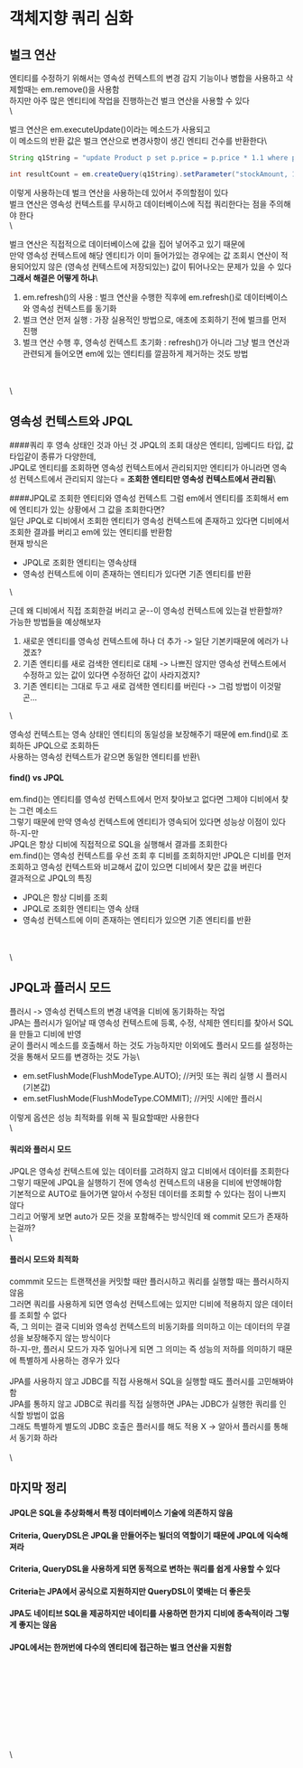 # 객체지향 쿼리 심화

## 벌크 연산

엔티티를 수정하기 위해서는 영속성 컨텍스트의 변경 감지 기능이나 병합을 사용하고 삭제할때는 em.remove()을 사용함\
하지만 아주 많은 엔티티에 작업을 진행하는건 벌크 연산을 사용할 수 있다\
\


벌크 연산은 em.executeUpdate()이라는 메소드가 사용되고\
이 메소드의 반환 값은 벌크 연산으로 변경사항이 생긴 엔티티 건수를 반환한다\


```java
String q1String = "update Product p set p.price = p.price * 1.1 where p.stockAmount < :stockAmount";

int resultCount = em.createQuery(q1String).setParameter("stockAmount, 10).executeUpdate();
```

이렇게 사용하는데 벌크 연산을 사용하는데 있어서 주의할점이 있다\
벌크 연산은 영속성 컨텍스트를 무시하고 데이터베이스에 직접 쿼리한다는 점을 주의해야 한다\
\


벌크 연산은 직접적으로 데이터베이스에 값을 집어 넣어주고 있기 때문에\
만약 영속성 컨텍스트에 해당 엔티티가 이미 들어가있는 경우에는 값 조회시 연산이 적용되어있지 않은 (영속성 컨텍스트에 저장되있는) 값이 튀어나오는 문제가 있을 수 있다\
**그래서 해결은 어떻게 하냐**\


1. em.refresh()의 사용 : 벌크 연산을 수행한 직후에 em.refresh()로 데이터베이스와 영속성 컨텍스트를 동기화
2. 벌크 연산 먼저 실행 : 가장 실용적인 방법으로, 애초에 조회하기 전에 벌크를 먼저 진행
3. 벌크 연산 수행 후, 영속성 컨텍스트 초기화 : refresh()가 아니라 그냥 벌크 연산과 관련되게 들어오면 em에 있는 엔티티를 깔끔하게 제거하는 것도 방법

\
\
\


## 영속성 컨텍스트와 JPQL

\####쿼리 후 영속 상태인 것과 아닌 것 JPQL의 조회 대상은 엔티티, 임베디드 타입, 값 타입같이 종류가 다양한데,\
JPQL로 엔티티를 조회하면 영속성 컨텍스트에서 관리되지만 엔티티가 아니라면 영속성 컨텍스트에서 관리되지 않는다 = **조회한 엔티티만 영속성 컨텍스트에서 관리됨**\


\####JPQL로 조회한 엔티티와 영속성 컨텍스트 그럼 em에서 엔티티를 조회해서 em에 엔티티가 있는 상황에서 그 값을 조회한다면?\
일단 JPQL로 디비에서 조회한 엔티티가 영속성 컨텍스트에 존재하고 있다면 디비에서 조회한 결과를 버리고 em에 있는 엔티티를 반환함\
현재 방식은

* JPQL로 조회한 엔티티는 영속상태
* 영속성 컨텍스트에 이미 존재하는 엔티티가 있다면 기존 엔티티를 반환

\


근데 왜 디비에서 직접 조회한걸 버리고 굳--이 영속성 컨텍스트에 있는걸 반환할까?\
가능한 방법들을 예상해보자

1. 새로운 엔티티를 영속성 컨텍스트에 하나 더 추가 -> 일단 기본키때문에 에러가 나겠죠?
2. 기존 엔티티를 새로 검색한 엔티티로 대체 -> 나쁘진 않지만 영속성 컨텍스트에서 수정하고 있는 값이 있다면 수정하던 값이 사라지겠지?
3. 기존 엔티티는 그대로 두고 새로 검색한 엔티티를 버린다 -> 그럼 방법이 이것말곤...

\


영속성 컨텍스트는 영속 상태인 엔티티의 동일성을 보장해주기 때문에 em.find()로 조회하든 JPQL으로 조회하든\
사용하는 영속성 컨텍스트가 같으면 동일한 엔티티를 반환\


#### find() vs JPQL

em.find()는 엔티티를 영속성 컨텍스트에서 먼저 찾아보고 없다면 그제야 디비에서 찾는 그런 메소드\
그렇기 때문에 만약 영속성 컨텍스트에 엔티티가 영속되어 있다면 성능상 이점이 있다\
하-지-만\
JPQL은 항상 디비에 직접적으로 SQL을 실행해서 결과를 조회한다\
em.find()는 영속성 컨텍스트를 우선 조회 후 디비를 조회하지만! JPQL은 디비를 먼저 조회하고 영속성 컨텍스트와 비교해서 값이 있으면 디비에서 찾은 값을 버린다\
결과적으로 JPQL의 특징

* JPQL은 항상 디비를 조회
* JPQL로 조회한 엔티티는 영속 상태
* 영속성 컨텍스트에 이미 존재하는 엔티티가 있으면 기존 엔티티를 반환

\
\
\


## JPQL과 플러시 모드

플러시 -> 영속성 컨텍스트의 변경 내역을 디비에 동기화하는 작업\
JPA는 플러시가 일어날 때 영속성 컨텍스트에 등록, 수정, 삭제한 엔티티를 찾아서 SQL을 만들고 디비에 반영\
굳이 플러시 메소드를 호출해서 하는 것도 가능하지만 이외에도 플러시 모드를 설정하는 것을 통해서 모드를 변경하는 것도 가능\


* em.setFlushMode(FlushModeType.AUTO); //커밋 또는 쿼리 실행 시 플러시(기본값)
* em.setFlushMode(FlushModeType.COMMIT); //커밋 시에만 플러시

이렇게 옵션은 성능 최적화를 위해 꼭 필요할때만 사용한다\
\


#### 쿼리와 플러시 모드

JPQL은 영속성 컨텍스트에 있는 데이터를 고려하지 않고 디비에서 데이터를 조회한다\
그렇기 때문에 JPQL을 실행하기 전에 영속성 컨텍스트의 내용을 디비에 반영해야함\
기본적으로 AUTO로 들어가면 알아서 수정된 데이터를 조회할 수 있다는 점이 나쁘지 않다\
그리고 어떻게 보면 auto가 모든 것을 포함해주는 방식인데 왜 commit 모드가 존재하는걸까?\
\


#### 플러시 모드와 최적화

commmit 모드는 트랜잭션을 커밋할 때만 플러시하고 쿼리를 실행할 때는 플러시하지 않음\
그러면 쿼리를 사용하게 되면 영속성 컨텍스트에는 있지만 디비에 적용하지 않은 데이터를 조회할 수 없다\
즉, 그 의미는 결국 디비와 영속성 컨텍스트의 비동기화를 의미하고 이는 데이터의 무결성을 보장해주지 않는 방식이다\
하-지-만, 플러시 모드가 자주 일어나게 되면 그 의미는 즉 성능의 저하를 의미하기 때문에 특별하게 사용하는 경우가 있다\
\
JPA를 사용하지 않고 JDBC를 직접 사용해서 SQL을 실행할 때도 플러시를 고민해봐야함\
JPA를 통하지 않고 JDBC로 쿼리를 직접 실행하면 JPA는 JDBC가 실행한 쿼리를 인식할 방법이 없음\
그래도 특별하게 별도의 JDBC 호출은 플러시를 해도 적용 X -> 알아서 플러시를 통해서 동기화 하라\
\
\


## 마지막 정리

#### JPQL은 SQL을 추상화해서 특정 데이터베이스 기술에 의존하지 않음

#### Criteria, QueryDSL은 JPQL을 만들어주는 빌더의 역할이기 때문에 JPQL에 익숙해져라

#### Criteria, QueryDSL을 사용하게 되면 동적으로 변하는 쿼리를 쉽게 사용할 수 있다

#### Criteria는 JPA에서 공식으로 지원하지만 QueryDSL이 몇배는 더 좋은듯

#### JPA도 네이티브 SQL을 제공하지만 네이티를 사용하면 한가지 디비에 종속적이라 그렇게 좋지는 않음

#### JPQL에서는 한꺼번에 다수의 엔티티에 접근하는 벌크 연산을 지원함

\
\
\
\
\
\
\
\
\
\
